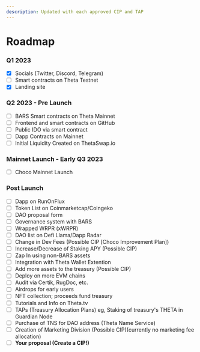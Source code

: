 ```yaml
---
description: Updated with each approved CIP and TAP
---
```


# Roadmap

### Q1 2023

* [x] Socials (Twitter, Discord, Telegram)
* [ ] Smart contracts on Theta Testnet
* [x] Landing site

### Q2 2023 - Pre Launch

* [ ] BARS Smart contracts on Theta Mainnet
* [ ] Frontend and smart contracts on GitHub
* [ ] Public IDO via smart contract&#x20;
* [ ] Dapp Contracts on Mainnet
* [ ] Initial Liquidity Created on ThetaSwap.io

### &#x20;Mainnet Launch - Early Q3 2023&#x20;

* [ ] Choco Mainnet Launch&#x20;

### Post Launch

* [ ] Dapp on RunOnFlux
* [ ] Token List on Coinmarketcap/Coingeko
* [ ] DAO proposal form
* [ ] Governance system with BARS
* [ ] Wrapped WRPR (xWRPR)
* [ ] DAO list on Defi Llama/Dapp Radar
* [ ] Change in Dev Fees (Possible CIP \[Choco Improvement Plan])
* [ ] Increase/Decrease of Staking APY (Possible CIP)
* [ ] Zap In using non-BARS assets
* [ ] Integration with Theta Wallet Extention
* [ ] Add more assets to the treasury (Possible CIP)
* [ ] Deploy on more EVM chains
* [ ] Audit via Certik, RugDoc, etc.
* [ ] Airdrops for early users
* [ ] NFT collection; proceeds fund treasury
* [ ] Tutorials and Info on Theta.tv
* [ ] TAPs (Treasury Allocation Plans) eg, Staking of treasury's THETA in Guardian Node
* [ ] Purchase of TNS for DAO address (Theta Name Service)
* [ ] Creation of Marketing Division (Possible CIP)(currently no marketing fee allocation)
* [ ] **Your proposal (Create a CIP!)**&#x20;
